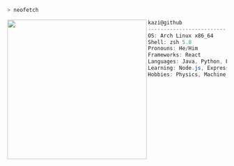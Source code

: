 ```zsh
> neofetch
```

<img align="left" src="https://64.media.tumblr.com/d196e4f97b7b5ee0290cb35226cc31fd/381d65079ed6b1a8-f1/s640x960/9f2072f145df1c9a7b120354f7e5c031793c64f2.gifv" width="320" /> 

```csharp
kazi@github
-------------------------
OS: Arch Linux x86_64
Shell: zsh 5.8
Pronouns: He/Him
Frameworks: React
Languages: Java, Python, HTML, CSS
Learning: Node.js, Express, PostgreSQL, C++
Hobbies: Physics, Machine Learning, Big Data !! 

```
